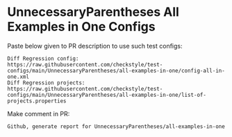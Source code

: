 # UnnecessaryParentheses All Examples in One Configs
Paste below given to PR description to use such test configs:
```
Diff Regression config: https://raw.githubusercontent.com/checkstyle/test-configs/main/UnnecessaryParentheses/all-examples-in-one/config-all-in-one.xml
Diff Regression projects: https://raw.githubusercontent.com/checkstyle/test-configs/main/UnnecessaryParentheses/all-examples-in-one/list-of-projects.properties
```
Make comment in PR:
```
Github, generate report for UnnecessaryParentheses/all-examples-in-one
```
